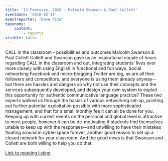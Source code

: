 ```yaml
---
title: '13 February, 2010 - Malcolm Swanson & Paul Collett'
eventdate: '2010-02-13'
eventreporter: 'Dave Pite'
taxonomy:
    content:
        - reports
visible: false
---
```


CALL in the classroom - possibilities and outcomes
Malcolm Swanson & Paul Collett
Collett and Swanson gave us an inspirational couple of hours regarding CALL in the classroom and out, integrating students' lives ever more closely with using English in functional and fun ways.  Social networking Facebook and micro-blogging Twitter are big, as are all their followers and competitors, and everyone is using them already anyway-- but there are hassles and dangers so why not use their concepts and the services subsequently developed, and design your own system to exploit this opportunity for authentic communicative language practice? 
These two experts walked us through the basics of various networking set-up, pointing out further potential exploitation possible with more sophisticated management, and that for a small monthly fee it can all be done for you.  Keeping up with current events on the personal and global level is attractive to most people, however it can be de-motivating if students find themselves unable to keep up with the responses—and unwilling to have their mistakes floating around in cyber-space forever, another good reason to set up a closed network for your classroom.  And the good news is that Swanson and Collett are both willing to help you do that.
      
<a href="../schedule/2010/february/13">Link to meeting listing</a>
